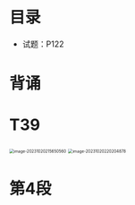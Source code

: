 # 目录

* 试题：P122



# 背诵





# T39

<img src="https://cvp.oss-cn-shanghai.aliyuncs.com/picgo/202310202156657.png" alt="image-20231020215650560" style="zoom: 50%;" />

<img src="https://cvp.oss-cn-shanghai.aliyuncs.com/picgo/202310202202952.png" alt="image-20231020220204878" style="zoom:50%;" />



# 第4段






